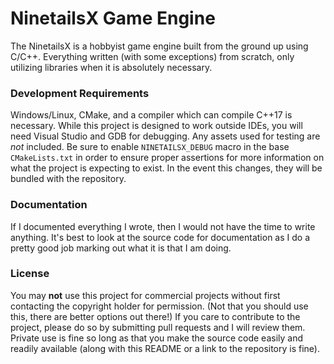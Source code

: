 # NinetailsX Game Engine

The NinetailsX is a hobbyist game engine built from the ground up using C/C++. Everything written (with some exceptions) from scratch,
only utilizing libraries when it is absolutely necessary.

### Development Requirements

Windows/Linux, CMake, and a compiler which can compile C++17 is necessary. While this project is designed to work outside IDEs, you will need Visual Studio and GDB
for debugging. Any assets used for testing are *not* included. Be sure to enable `NINETAILSX_DEBUG` macro in the base `CMakeLists.txt` in order to ensure proper
assertions for more information on what the project is expecting to exist. In the event this changes, they will be bundled with the repository.

### Documentation

If I documented everything I wrote, then I would not have the time to write anything. It's best to look at the source code for documentation as I do a pretty good
job marking out what it is that I am doing.

### License

You may **not** use this project for commercial projects without first contacting the copyright holder for permission. (Not that you should use this, there are
better options out there!) If you care to contribute to the project, please do so by submitting pull requests and I will review them. Private use is fine so long
as that you make the source code easily and readily available (along with this README or a link to the repository is fine).